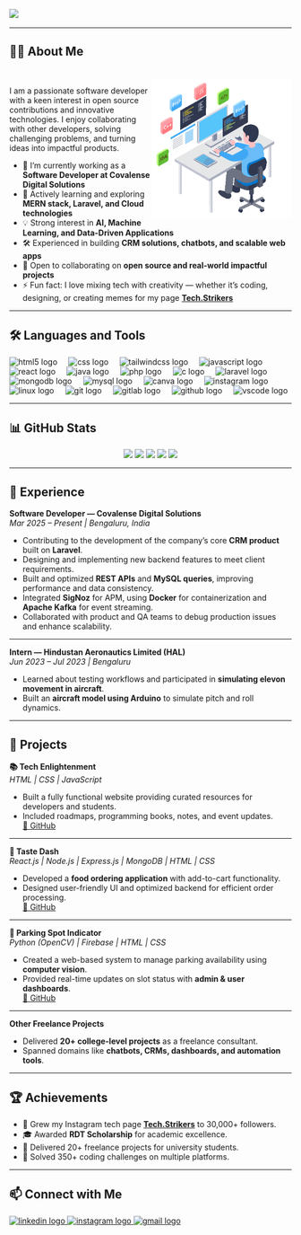 <p align="left"> 
  <img src="https://readme-typing-svg.herokuapp.com?font=Fira+Code&size=25&duration=4000&pause=1000&color=65C5D4&center=false&vCenter=true&width=435&lines=Hey+👋+I'm+Chethan;Full+Stack+Developer;I+love+building+web+apps;Always+learning+new+tech!" />
</p>

---

<h2 align="left">👨‍💻 About Me</h2>

<br clear="both">

<img align="right" height="250" src="assets/RPjw1l5Ju9 (1).gif"  />

<p align="left">
I am a passionate software developer with a keen interest in open source contributions and innovative technologies.  
I enjoy collaborating with other developers, solving challenging problems, and turning ideas into impactful products.
</p>

<ul align="left">
  <li>🔭 I’m currently working as a <b>Software Developer at Covalense Digital Solutions</b></li>
  <li>🌱 Actively learning and exploring <b>MERN stack, Laravel, and Cloud technologies</b></li>
  <li>💡 Strong interest in <b>AI, Machine Learning, and Data-Driven Applications</b></li>
  <li>🛠 Experienced in building <b>CRM solutions, chatbots, and scalable web apps</b></li>
  <li>🤝 Open to collaborating on <b>open source and real-world impactful projects</b></li>
  <li>⚡ Fun fact: I love mixing tech with creativity — whether it’s coding, designing, or creating memes for my page <a href="https://instagram.com/tech.strikers"><b>Tech.Strikers</b></a></li>
</ul>

---

<h2 align="left">🛠️ Languages and Tools</h2>

<div align="left">
  <img src="https://cdn.simpleicons.org/html5/E34F26" height="40" alt="html5 logo"  />
  <img width="12" />
  <img src="https://cdn.jsdelivr.net/gh/devicons/devicon/icons/css3/css3-original.svg" height="40" alt="css logo"  />
  <img width="12" />
  <img src="https://img.shields.io/badge/Tailwind CSS-06B6D4?logo=tailwindcss&logoColor=black&style=for-the-badge" height="40" alt="tailwindcss logo"  />
  <img width="12" />
  <img src="https://cdn.simpleicons.org/javascript/F7DF1E" height="40" alt="javascript logo"  />
  <img width="12" />
  <img src="https://cdn.simpleicons.org/react/61DAFB" height="40" alt="react logo"  />
  <img width="12" />
  <img src="https://cdn.jsdelivr.net/gh/devicons/devicon/icons/java/java-original.svg" height="40" alt="java logo"  />
  <img width="12" />
  <img src="https://img.shields.io/badge/PHP-777BB4?logo=php&logoColor=black&style=for-the-badge" height="40" alt="php logo"  />
  <img width="12" />
  <img src="https://cdn.jsdelivr.net/gh/devicons/devicon/icons/c/c-original.svg" height="40" alt="c logo"  />
  <img width="12" />
  <img src="https://img.shields.io/badge/Laravel-FF2D20?logo=laravel&logoColor=white&style=for-the-badge" height="40" alt="laravel logo"  />
  <img width="12" />
  <img src="https://skillicons.dev/icons?i=mongodb" height="40" alt="mongodb logo"  />
  <img width="12" />
  <img src="https://cdn.simpleicons.org/mysql/4479A1" height="40" alt="mysql logo"  />
  <img width="12" />
  <img src="https://cdn.simpleicons.org/canva/00C4CC" height="40" alt="canva logo"  />
  <img width="12" />
  <img src="https://cdn.simpleicons.org/instagram/E4405F" height="40" alt="instagram logo"  />
  <img width="12" />
  <img src="https://cdn.simpleicons.org/linux/FCC624" height="40" alt="linux logo"  />
  <img width="12" />
  <img src="https://cdn.jsdelivr.net/gh/devicons/devicon/icons/git/git-original.svg" height="40" alt="git logo"  />
  <img width="12" />
  <img src="https://cdn.jsdelivr.net/gh/devicons/devicon/icons/gitlab/gitlab-original.svg" height="40" alt="gitlab logo"  />
  <img width="12" />
  <img src="https://cdn.jsdelivr.net/gh/devicons/devicon/icons/github/github-original.svg" height="40" alt="github logo"  />
  <img width="12" />
  <img src="https://cdn.jsdelivr.net/gh/devicons/devicon/icons/vscode/vscode-original.svg" height="40" alt="vscode logo"  />
</div>

---

<h2 align="left">📊 GitHub Stats</h2>

<div align="center">
  <img src="https://github-readme-stats.vercel.app/api?username=chethan7032&show_icons=true&include_all_commits=true&count_private=true&theme=dracula" height="150" />
  <img src="https://github-readme-stats.vercel.app/api/top-langs?username=chethan7032&layout=compact&langs_count=5&theme=dracula" height="150" />
  <img src="https://streak-stats.demolab.com?user=chethan7032&theme=dracula" height="150" />
  <img src="https://github-profile-trophy.vercel.app/?username=chethan7032&theme=dracula&column=4" height="150" />
  <img src="https://github-readme-activity-graph.vercel.app/graph?username=chethan7032&theme=react-dark&area=true" height="300" />
</div>

---

<h2 align="left">💼 Experience</h2>

**Software Developer — Covalense Digital Solutions**  
*Mar 2025 – Present | Bengaluru, India*  
- Contributing to the development of the company’s core **CRM product** built on **Laravel**.  
- Designing and implementing new backend features to meet client requirements.  
- Built and optimized **REST APIs** and **MySQL queries**, improving performance and data consistency.  
- Integrated **SigNoz** for APM, using **Docker** for containerization and **Apache Kafka** for event streaming.  
- Collaborated with product and QA teams to debug production issues and enhance scalability.  

---

**Intern — Hindustan Aeronautics Limited (HAL)**  
*Jun 2023 – Jul 2023 | Bengaluru*  
- Learned about testing workflows and participated in **simulating elevon movement in aircraft**.  
- Built an **aircraft model using Arduino** to simulate pitch and roll dynamics.  

---

<h2 align="left">🚀 Projects</h2>

**📚 Tech Enlightenment**  
*HTML | CSS | JavaScript*  
- Built a fully functional website providing curated resources for developers and students.  
- Included roadmaps, programming books, notes, and event updates.  
[🔗 GitHub](https://github.com/chethan7032)

---

**🍔 Taste Dash**  
*React.js | Node.js | Express.js | MongoDB | HTML | CSS*  
- Developed a **food ordering application** with add-to-cart functionality.  
- Designed user-friendly UI and optimized backend for efficient order processing.  
[🔗 GitHub](https://github.com/chethan7032/Taste-Dash-Food-ordering-app-)

---

**🚗 Parking Spot Indicator**  
*Python (OpenCV) | Firebase | HTML | CSS*  
- Created a web-based system to manage parking availability using **computer vision**.  
- Provided real-time updates on slot status with **admin & user dashboards**.  
[🔗 GitHub](https://github.com/chethan7032/parking-slot-indicator-main-project-)

---

**Other Freelance Projects**  
- Delivered **20+ college-level projects** as a freelance consultant.  
- Spanned domains like **chatbots, CRMs, dashboards, and automation tools**.

---

<h2 align="left">🏆 Achievements</h2>

- 📸 Grew my Instagram tech page **[Tech.Strikers](https://www.instagram.com/tech.strikers?utm_source=qr&igsh=Y3Y3Z2g1aW5idnR4)** to 30,000+ followers.  
- 🎓 Awarded **RDT Scholarship** for academic excellence.  
- 💼 Delivered 20+ freelance projects for university students.  
- 🧩 Solved 350+ coding challenges on multiple platforms.  

---

<h2 align="left">📫 Connect with Me</h2>

<div align="left">
  <a href="https://www.linkedin.com/in/g-chethan-reddy-33924b25a" target="_blank">
    <img src="https://raw.githubusercontent.com/maurodesouza/profile-readme-generator/master/src/assets/icons/social/linkedin/default.svg" width="52" height="40" alt="linkedin logo"  />
  </a>
  <a href="https://www.instagram.com/tech.strikers?utm_source=qr&igsh=Y3Y3Z2g1aW5idnR4" target="_blank">
    <img src="https://raw.githubusercontent.com/maurodesouza/profile-readme-generator/master/src/assets/icons/social/instagram/default.svg" width="52" height="40" alt="instagram logo"  />
  </a>
  <a href="mailto:chethanreddy118@gmail.com" target="_blank">
    <img src="https://raw.githubusercontent.com/maurodesouza/profile-readme-generator/master/src/assets/icons/social/gmail/default.svg" width="52" height="40" alt="gmail logo"  />
  </a>
</div>
